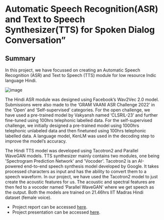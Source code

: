 # Automatic Speech Recognition(ASR) and Text to Speech Synthesizer(TTS) for Spoken Dialog Conversation”
## Summary
In this project, we have focussed on creating an Automatic Speech Recognition (ASR) and Text to Speech (TTS) module for low resource Indic language Hindi.

![image](https://user-images.githubusercontent.com/51737416/179416806-32458255-3189-4938-8e36-0deee101ac61.png)


The Hindi ASR module was designed using Facebook’s Wav2Vec 2.0 model. Submissions were also made to the ‘GRAM VAANI ASR Challenge 2022’ in the ‘Open’ and ‘Self-supervised’ categories. For the open challenge, we have used a pre-trained model by Vakyansh named ‘CLSRIL-23’ and further fine-tuned using 100hrs telephonic labelled data. For the self-supervised challenge, we initially designed a pre-trained model using 1000hrs telephonic unlabeled data and then finetuned using 100hrs telephonic labelled data. A language model, KenLM was used in the decoding step to improve the model’s accuracy.


The Hindi TTS model was developed using Tacotron2 and Parallel WaveGAN models. TTS synthesizer mainly contains two modules, one being 'Spectrogram Prediction Network' and 'Vocoder'. Tacotron2 is an AI-powered end-to-end speech synthesis model developed by Google. It takes processed characters as input and has the ability to convert them to a speech waveform. In our project, we have used the Tacotron2 model to just create the acoustic features for us. The acoustic and spectral features are then fed to a vocoder named ‘Parallel WaveGAN’ where we get speech as the output. Both the models are trained on 21.46hrs IIT Madras Hindi dataset (female voice).

- Project report can be accessed [here](https://drive.google.com/file/d/1a89LWkiMLCYOkW8z7g0GxatsoTEDP4eY/view?usp=sharing).
- Project presentation can be accessed [here](https://docs.google.com/presentation/d/1TaO88g0cmPPYrxxILRgBZKpEME6VYQec/edit?usp=sharing&ouid=102894353025991123344&rtpof=true&sd=true).


